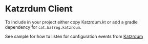 # Katzrdum Client

To include in your project either copy Katzrdum.kt or add a gradle dependency for `cat.balrog.katzrdum`.

See sample for how to listen for configuration events from [Katzrdum](https://mine.balrog.cat)

